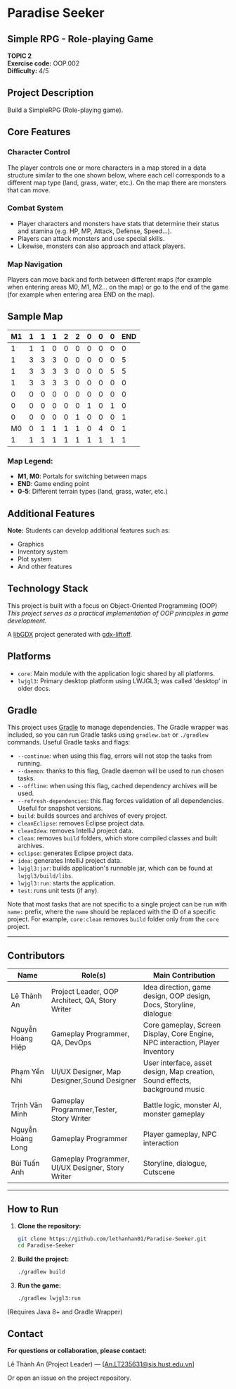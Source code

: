 # Paradise Seeker 
## Simple RPG - Role-playing Game

**TOPIC 2**  
**Exercise code:** OOP.002  
**Difficulty:** 4/5

## Project Description
Build a SimpleRPG (Role-playing game).

## Core Features

### Character Control
The player controls one or more characters in a map stored in a data structure similar to the one shown below, where each cell corresponds to a different map type (land, grass, water, etc.). On the map there are monsters that can move.

### Combat System
- Player characters and monsters have stats that determine their status and stamina (e.g. HP, MP, Attack, Defense, Speed...).
- Players can attack monsters and use special skills.
- Likewise, monsters can also approach and attack players.

### Map Navigation
Players can move back and forth between different maps (for example when entering areas M0, M1, M2... on the map) or go to the end of the game (for example when entering area END on the map).

## Sample Map

| M1 | 1 | 1 | 1 | 2 | 2 | 0 | 0 | 0 | END |
|----|---|---|---|---|---|---|---|---|-----|
| 1  | 1 | 1 | 0 | 0 | 0 | 0 | 0 | 0 | 0   |
| 1  | 3 | 3 | 3 | 0 | 0 | 0 | 0 | 0 | 5   |
| 1  | 3 | 3 | 3 | 3 | 0 | 0 | 0 | 5 | 5   |
| 1  | 3 | 3 | 3 | 3 | 0 | 0 | 0 | 0 | 0   |
| 0  | 0 | 0 | 0 | 0 | 0 | 0 | 0 | 0 | 0   |
| 0  | 0 | 0 | 0 | 0 | 0 | 1 | 0 | 1 | 0   |
| 0  | 0 | 0 | 0 | 0 | 1 | 0 | 0 | 0 | 1   |
| M0 | 0 | 1 | 1 | 1 | 1 | 0 | 4 | 0 | 1   |
| 1  | 1 | 1 | 1 | 1 | 1 | 1 | 1 | 1 | 1   |

### Map Legend:
- **M1, M0**: Portals for switching between maps
- **END**: Game ending point
- **0-5**: Different terrain types (land, grass, water, etc.)

## Additional Features

**Note:** Students can develop additional features such as:
- Graphics
- Inventory system
- Plot system
- And other features

## Technology Stack

This project is built with a focus on Object-Oriented Programming (OOP)
*This project serves as a practical implementation of OOP principles in game development.*

A [libGDX](https://libgdx.com/) project generated with [gdx-liftoff](https://github.com/libgdx/gdx-liftoff).

## Platforms

- `core`: Main module with the application logic shared by all platforms.
- `lwjgl3`: Primary desktop platform using LWJGL3; was called 'desktop' in older docs.

## Gradle

This project uses [Gradle](https://gradle.org/) to manage dependencies.
The Gradle wrapper was included, so you can run Gradle tasks using `gradlew.bat` or `./gradlew` commands.
Useful Gradle tasks and flags:

- `--continue`: when using this flag, errors will not stop the tasks from running.
- `--daemon`: thanks to this flag, Gradle daemon will be used to run chosen tasks.
- `--offline`: when using this flag, cached dependency archives will be used.
- `--refresh-dependencies`: this flag forces validation of all dependencies. Useful for snapshot versions.
- `build`: builds sources and archives of every project.
- `cleanEclipse`: removes Eclipse project data.
- `cleanIdea`: removes IntelliJ project data.
- `clean`: removes `build` folders, which store compiled classes and built archives.
- `eclipse`: generates Eclipse project data.
- `idea`: generates IntelliJ project data.
- `lwjgl3:jar`: builds application's runnable jar, which can be found at `lwjgl3/build/libs`.
- `lwjgl3:run`: starts the application.
- `test`: runs unit tests (if any).

Note that most tasks that are not specific to a single project can be run with `name:` prefix, where the `name` should be replaced with the ID of a specific project.
For example, `core:clean` removes `build` folder only from the `core` project.

---

## Contributors

| Name                   | Role(s)                      | Main Contribution                                                             |
|------------------------|------------------------------|-------------------------------------------------------------------------------|
| Lê Thành An            | Project Leader, OOP Architect, QA, Story Writer | Idea direction, game design, OOP design, Docs, Storyline, dialogue            |
| Nguyễn Hoàng Hiệp      | Gameplay Programmer, QA, DevOps        | Core gameplay, Screen Display, Core Engine, NPC interaction, Player Inventory |
| Phạm Yến Nhi           | UI/UX Designer, Map Designer,Sound Designer  | User interface, asset design, Map creation, Sound effects, background music   |
| Trịnh Văn Minh         | Gameplay Programmer,Tester, Story Writer | Battle logic, monster AI, monster gameplay                                    |
| Nguyễn Hoàng Long      | Gameplay Programmer        | Player gameplay, NPC interaction                                              |
| Bùi Tuấn Anh           | Gameplay Programmer, UI/UX Designer, Story Writer    | Storyline, dialogue, Cutscene                                                 |

---

## How to Run

1. **Clone the repository:**  
   ```bash
   git clone https://github.com/lethanhan01/Paradise-Seeker.git
   cd Paradise-Seeker
2. **Build the project:**
   ```bash
   ./gradlew build
3. **Run the game:**
   ```bash
   ./gradlew lwjgl3:run
   
  (Requires Java 8+ and Gradle Wrapper)
## Contact
**For questions or collaboration, please contact:**

Lê Thành An (Project Leader) — [An.LT235631@sis.hust.edu.vn]

Or open an issue on the project repository.
